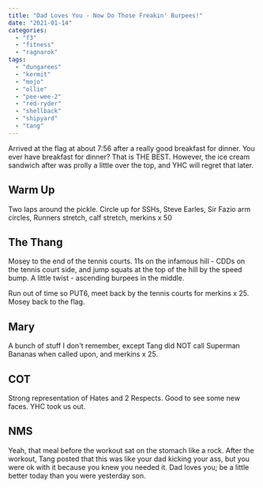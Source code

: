 ```yaml
---
title: "Dad Loves You - Now Do Those Freakin' Burpees!"
date: "2021-01-14"
categories: 
  - "f3"
  - "fitness"
  - "ragnarok"
tags: 
  - "dungarees"
  - "kermit"
  - "mojo"
  - "ollie"
  - "pee-wee-2"
  - "red-ryder"
  - "shellback"
  - "shipyard"
  - "tang"
---
```


Arrived at the flag at about 7:56 after a really good breakfast for dinner. You ever have breakfast for dinner? That is THE BEST. However, the ice cream sandwich after was prolly a little over the top, and YHC will regret that later.

## Warm Up

Two laps around the pickle. Circle up for SSHs, Steve Earles, Sir Fazio arm circles, Runners stretch, calf stretch, merkins x 50

## The Thang

Mosey to the end of the tennis courts. 11s on the infamous hill - CDDs on the tennis court side, and jump squats at the top of the hill by the speed bump. A little twist - ascending burpees in the middle.

Run out of time so PUT6, meet back by the tennis courts for merkins x 25. Mosey back to the flag.

## Mary

A bunch of stuff I don't remember, except Tang did NOT call Superman Bananas when called upon, and merkins x 25.

## COT

Strong representation of Hates and 2 Respects. Good to see some new faces. YHC took us out.

## NMS

Yeah, that meal before the workout sat on the stomach like a rock. After the workout, Tang posted that this was like your dad kicking your ass, but you were ok with it because you knew you needed it. Dad loves you; be a little better today than you were yesterday son.
